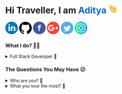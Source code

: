 ### <h1>Hi Traveller, I am <a href="#" style="color: #0366d6; text-decoration: none;">Aditya</a> <img src="https://raw.githubusercontent.com/ABSphreak/ABSphreak/master/gifs/Hi.gif" width="30px" style="max-width: 100px;"/></h1>

<p>
    <a href="https://www.linkedin.com/in/aditya-singh-rathore-a44947154/"><img src="https://github.com/Rathore-Aditya/Rathore-Aditya/raw/master/logos/linkedin.png" width="40px" style="max-width:100%;"></a>
    <a href="https://github.com/Rathore-Aditya"><img src="https://github.com/Rathore-Aditya/Rathore-Aditya/raw/master/logos/github-logo.png" width="40px" style="max-width: 100%;"></a>
    <a href="https://www.facebook.com/adityasingh.rathor.73"><img src="https://github.com/Rathore-Aditya/Rathore-Aditya/raw/master/logos/facebook.png" width="40px" style="max-width: 100%;"></a>
    <a href="mailto:adityarock.up@gmail.com"><img src="https://github.com/Rathore-Aditya/Rathore-Aditya/raw/master/logos/google-plus.png" width="40px" style="max-width: 100%;"></a>
    <a href="https://twitter.com/AdityaS81507097"><img src="https://github.com/Rathore-Aditya/Rathore-Aditya/raw/master/logos/twitter.png" width="40px" style="max-width: 100%;"></a>
    <a href="https://www.instagram.com/adi_m427"><img src="https://github.com/Rathore-Aditya/Rathore-Aditya/raw/master/logos/instagram.png" width="40px" style="max-width: 100%;"></a>
</p>
<h3>What I do? 👨‍💻</h3>
<details>
<summary>Full Stack Developer 🍥</summary>
  <ul>
    <li><a href="#">masterPortfolio</a></li>
    <li><a href="#">EventX</a></li>
    <li><a href="#">Brainiac</a></li>
  </ul>
</details>
<h3>The Questions You May Have 😕</h3>
<details>
  <summary>Who are you? 👨</summary>
  <pre>
 <p>I am rational as well as passionate about my work. I am a Full Stack Web Developer but my main interest lies in competitive coding<br/> on various platforms.I'm no stranger to hard work and my strength is I am flexible with working hours & time-bound.<br/> I am always curious to learn something new.</p><br>
  My name describes my qualities,
  A: Active Learner
  D: Dedicated
  I: Intrested
  T: Trustworthy
  Y: Youthful
  A: Amiable
 </pre>
</details>
<details>
    <summary>What you love the most? 👨</summary>
 <pre>
    I love Programming<g-emoji class="g-emoji" alias="heart" fallback-src="https://github.githubassets.com/images/icons/emoji/unicode/2764.png">❤️</g-emoji>
 </pre>
</details>

